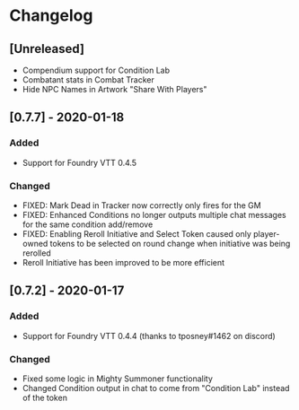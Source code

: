 # Changelog

## [Unreleased]
- Compendium support for Condition Lab
- Combatant stats in Combat Tracker
- Hide NPC Names in Artwork "Share With Players"

## [0.7.7] - 2020-01-18
### Added
- Support for Foundry VTT 0.4.5

### Changed
- FIXED: Mark Dead in Tracker now correctly only fires for the GM
- FIXED: Enhanced Conditions no longer outputs multiple chat messages for the same condition add/remove
- FIXED: Enabling Reroll Initiative and Select Token caused only player-owned tokens to be selected on round change when initiative was being rerolled
- Reroll Initiative has been improved to be more efficient

## [0.7.2] - 2020-01-17
### Added
- Support for Foundry VTT 0.4.4 (thanks to tposney#1462 on discord)

### Changed
- Fixed some logic in Mighty Summoner functionality
- Changed Condition output in chat to come from "Condition Lab" instead of the token

